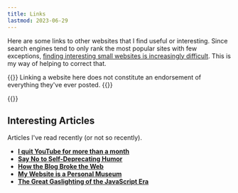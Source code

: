 ```yaml
---
title: Links
lastmod: 2023-06-29
---
```


Here are some links to other websites that I find useful or interesting. Since search engines tend to only rank the most popular sites with few exceptions, [finding interesting small websites is increasingly difficult](/blog/discoverability/). This is my way of helping to correct that.

{{<note title="Disclaimer">}}
Linking a website here does not constitute an endorsement of everything they've ever posted.
{{</note>}}

{{<links>}}

## Interesting Articles

Articles I've read recently (or not so recently).

- **[I quit YouTube for more than a month](https://www.bikobatanari.art/posts/2022/i-quit-youtube)**
- **[Say No to Self-Deprecating Humor](https://denshi.org/blog/say-no-to-self-deprecating-humor/)**
- **[How the Blog Broke the Web](https://stackingthebricks.com/how-blogs-broke-the-web/)**
- **[My Website is a Personal Museum](https://www.bikobatanari.art/posts/2020/personal-museum)**
- **[The Great Gaslighting of the JavaScript Era](https://www.spicyweb.dev/the-great-gaslighting-of-the-js-age/)**
